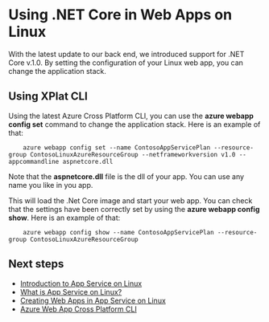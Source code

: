 <!-- not suitable for Mooncake -->

<properties
    pageTitle="Using .NET Core in Azure App Service Web Apps on Linux | Azure"
    description="Using .NET Core in Azure App Service Web Apps on Linux."
    keywords="azure app service, web app, dotnet, core, linux, oss"
    services="app-service"
    documentationCenter=""
    authors="aelnably"
    manager="wpickett"
    editor="" />
<tags
    ms.assetid="c02959e6-7220-496a-a417-9b2147638e2e"
    ms.service="app-service"
    ms.workload="na"
    ms.tgt_pltfrm="na"
    ms.devlang="na"
    ms.topic="article"
    ms.date="10/16/2016"
    wacn.date=""
    ms.author="aelnably" />

# Using .NET Core in Web Apps on Linux #

With the latest update to our back end, we introduced support for .NET Core v.1.0. By setting the configuration of your Linux web app, you can change the application stack.


## Using XPlat CLI ##

Using the latest Azure Cross Platform CLI, you can use the **azure webapp config set** command to change the application stack. Here is an example of that:

        azure webapp config set --name ContosoAppServicePlan --resource-group ContosoLinuxAzureResourceGroup --netframeworkversion v1.0 --appcommandline aspnetcore.dll

Note that the **aspnetcore.dll** file is the dll of your app. You can use any name you like in you app.

This will load the .Net Core image and start your web app. You can check that the settings have been correctly set by using the **azure webapp config show**. Here is an example of that:

        azure webapp config show --name ContosoAppServicePlan --resource-group ContosoLinuxAzureResourceGroup

## Next steps
* [Introduction to App Service on Linux](/documentation/articles/app-service-linux-intro/) 
* [What is App Service on Linux?](/documentation/articles/app-service-linux-intro/)
* [Creating Web Apps in App Service on Linux](/documentation/articles/app-service-linux-how-to-create-a-web-app/)
* [Azure Web App Cross Platform CLI](/documentation/articles/app-service-web-app-azure-resource-manager-xplat-cli/)
